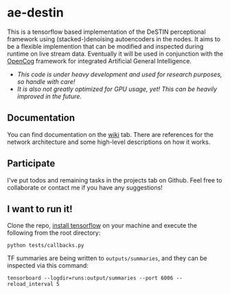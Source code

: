# ae-destin

This is a tensorflow based implementation of the DeSTIN perceptional framework using (stacked-)denoising autoencoders in the nodes. It aims to be a flexible implemention that can be modified and inspected during runtime on live stream data. Eventually it will be used in conjunction with the [OpenCog](https://github.com/opencog/opencog) framework for integrated Artificial General Intelligence.

  - *This code is under heavy development and used for research purposes, so handle with care!*
  - *It is also not greatly optimized for GPU usage, yet! This can be heavily improved in the future.*

## Documentation

You can find documentation on the [wiki](https://github.com/elggem/ae-destin/wiki) tab. There are references for the network architecture and some high-level descriptions on how it works.

## Participate

I've put todos and remaining tasks in the projects tab on Github. Feel free to collaborate or contact me if you have any suggestions!

## I want to run it!

Clone the repo, [install tensorflow](https://www.tensorflow.org/versions/r0.10/get_started/os_setup.html) on your machine and execute the following from the root directory:

    python tests/callbacks.py

TF summaries are being written to `outputs/summaries`, and they can be inspected via this command:

    tensorboard --logdir=runs:output/summaries --port 6006 --reload_interval 5


